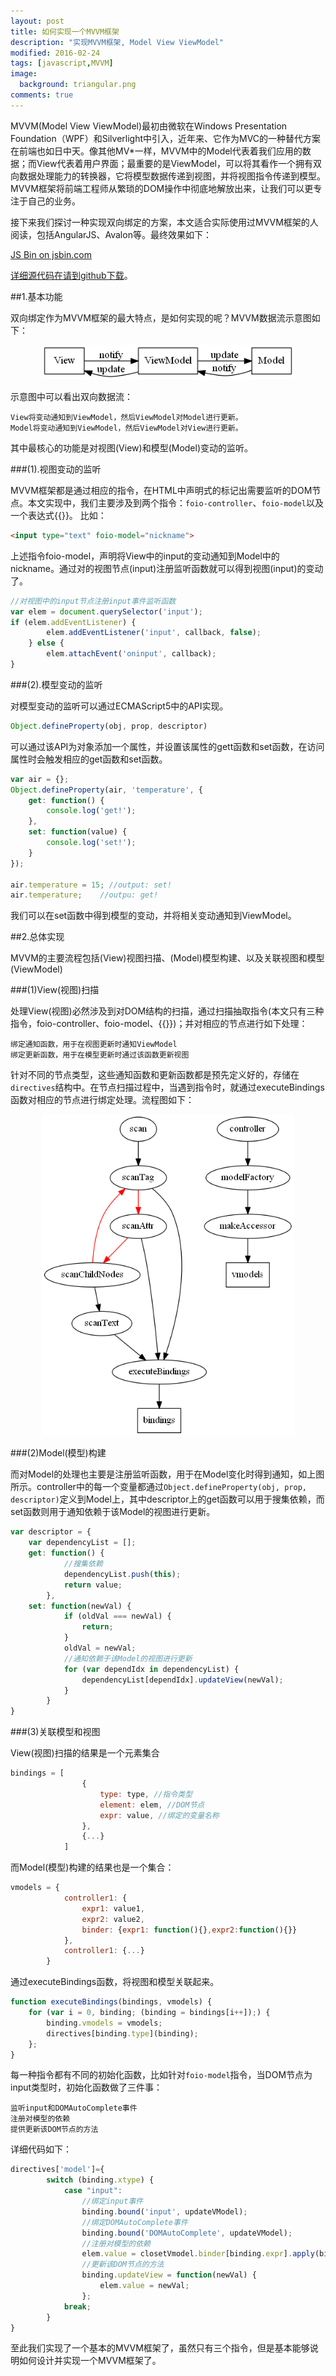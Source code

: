 ```yaml
---
layout: post
title: 如何实现一个MVVM框架
description: "实现MVVM框架, Model View ViewModel"
modified: 2016-02-24
tags: [javascript,MVVM]
image:
  background: triangular.png
comments: true
---
```


MVVM(Model View ViewModel)最初由微软在Windows Presentation Foundation（WPF）和Silverlight中引入，近年来、它作为MVC的一种替代方案在前端也如日中天。像其他MV*一样，MVVM中的Model代表着我们应用的数据；而View代表着用户界面；最重要的是ViewModel，可以将其看作一个拥有双向数据处理能力的转换器，它将模型数据传递到视图，并将视图指令传递到模型。MVVM框架将前端工程师从繁琐的DOM操作中彻底地解放出来，让我们可以更专注于自己的业务。

接下来我们探讨一种实现双向绑定的方案，本文适合实际使用过MVVM框架的人阅读，包括AngularJS、Avalon等。最终效果如下：

<a class="jsbin-embed" href="http://jsbin.com/vasaqekozi/embed?output">JS Bin on jsbin.com</a>

<script src="http://static.jsbin.com/js/embed.min.js?3.35.9"></script>

[详细源代码在请到github下载](https://github.com/foio/mvvm-demo)。

##1.基本功能

双向绑定作为MVVM框架的最大特点，是如何实现的呢？MVVM数据流示意图如下：

<figure style="width:80%;margin:0 auto">
	<img src="/images/mvvm.png" alt="mvvm overview">
</figure>

示意图中可以看出双向数据流：

```
View将变动通知到ViewModel，然后ViewModel对Model进行更新。
Model将变动通知到ViewModel，然后ViewModel对View进行更新。
```
其中最核心的功能是对视图(View)和模型(Model)变动的监听。

###(1).视图变动的监听

MVVM框架都是通过相应的指令，在HTML中声明式的标记出需要监听的DOM节点。本文实现中，我们主要涉及到两个指令：`foio-controller`、`foio-model`以及一个表达式\{\{\}\}。
比如：

``` html
<input type="text" foio-model="nickname">
``` 

上述指令foio-model，声明将View中的input的变动通知到Model中的nickname。通过对的视图节点(input)注册监听函数就可以得到视图(input)的变动了。

``` javascript
//对视图中的input节点注册input事件监听函数
var elem = document.querySelector('input');
if (elem.addEventListener) {
        elem.addEventListener('input', callback, false);
    } else {
     	elem.attachEvent('oninput', callback);
}
```

###(2).模型变动的监听

对模型变动的监听可以通过ECMAScript5中的API实现。

``` javascript
Object.defineProperty(obj, prop, descriptor)
```

可以通过该API为对象添加一个属性，并设置该属性的gett函数和set函数，在访问属性时会触发相应的get函数和set函数。

``` javascript
var air = {};
Object.defineProperty(air, 'temperature', {
    get: function() {
        console.log('get!');
    },
    set: function(value) {
        console.log('set!');
    }
});

air.temperature = 15; //output: set!
air.temperature;	//outpu: get!
```

我们可以在set函数中得到模型的变动，并将相关变动通知到ViewModel。

##2.总体实现

MVVM的主要流程包括(View)视图扫描、(Model)模型构建、以及关联视图和模型(ViewModel)

###(1)View(视图)扫描

处理View(视图)必然涉及到对DOM结构的扫描，通过扫描抽取指令(本文只有三种指令，foio-controller、foio-model、{{}})；并对相应的节点进行如下处理：

```
绑定通知函数，用于在视图更新时通知ViewModel
绑定更新函数，用于在模型更新时通过该函数更新视图
```

针对不同的节点类型，这些通知函数和更新函数都是预先定义好的，存储在`directives`结构中。在节点扫描过程中，当遇到指令时，就通过executeBindings函数对相应的节点进行绑定处理。流程图如下：

<figure style="width:80%;margin:0 auto">
	<img src="/images/mvvm-flow.png" alt="mvvm overview">
</figure>

###(2)Model(模型)构建

而对Model的处理也主要是注册监听函数，用于在Model变化时得到通知，如上图所示。controller中的每一个变量都通过`Object.defineProperty(obj, prop, descriptor)`定义到Model上，其中descriptor上的get函数可以用于搜集依赖，而set函数则用于通知依赖于该Model的视图进行更新。
 
``` javascript
var descriptor = {
	var dependencyList = [];
	get: function() {
			//搜集依赖
	        dependencyList.push(this);
	        return value;
	    },
	set: function(newVal) {
	        if (oldVal === newVal) {
	            return;
	        }
	        oldVal = newVal;
	        //通知依赖于该Model的视图进行更新
	        for (var dependIdx in dependencyList) {
	            dependencyList[dependIdx].updateView(newVal);
	        }
	    }
}
```

###(3)关联模型和视图

View(视图)扫描的结果是一个元素集合

``` javascript
bindings = [
				{
				    type: type, //指令类型
					element: elem, //DOM节点
				    expr: value, //绑定的变量名称
				},
				{...}
			]
```

而Model(模型)构建的结果也是一个集合：

``` javascript
vmodels = {
			controller1: {
				expr1: value1,
				expr2: value2,
				binder: {expr1: function(){},expr2:function(){}}
			},
			controller1: {...}
		}
```

通过executeBindings函数，将视图和模型关联起来。

``` javascript
function executeBindings(bindings, vmodels) {
	for (var i = 0, binding; (binding = bindings[i++]);) {
		binding.vmodels = vmodels;
		directives[binding.type](binding);
	};
}

```
每一种指令都有不同的初始化函数，比如针对`foio-model`指令，当DOM节点为input类型时，初始化函数做了三件事：

```
监听input和DOMAutoComplete事件
注册对模型的依赖
提供更新该DOM节点的方法
```

详细代码如下：

``` javascript
directives['model']={
 		switch (binding.xtype) {
            case "input":
            	//绑定input事件
                binding.bound('input', updateVModel);
                //绑定DOMAutoComplete事件
                binding.bound('DOMAutoComplete', updateVModel);
                //注册对模型的依赖
                elem.value = closetVmodel.binder[binding.expr].apply(binding);
                //更新该DOM节点的方法
                binding.updateView = function(newVal) {
                    elem.value = newVal;
                };
            break;
        }
}
```

至此我们实现了一个基本的MVVM框架了，虽然只有三个指令，但是基本能够说明如何设计并实现一个MVVM框架了。
